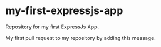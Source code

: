 # my-first-expressjs-app
Repository for my first ExpressJs App.

My first pull request to my repository by adding this message.
